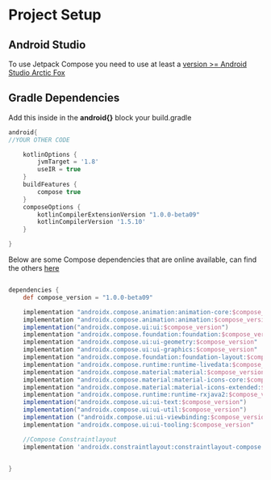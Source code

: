 # Project Setup

## Android Studio
To use Jetpack Compose you need to use at least a [version >= Android Studio Arctic Fox ](https://developer.android.com/studio/preview)

## Gradle Dependencies

Add this inside in the **android{}** block your build.gradle
```groovy
android{
//YOUR OTHER CODE

    kotlinOptions {
        jvmTarget = '1.8'
        useIR = true
    }
    buildFeatures {
        compose true
    }
    composeOptions {
        kotlinCompilerExtensionVersion "1.0.0-beta09"
        kotlinCompilerVersion '1.5.10'
    }

}
```

Below are some Compose dependencies that are online available, can find the others [here](https://maven.google.com/web/index.html?q=compose#androidx.compose.ui)

```groovy

dependencies {
    def compose_version = "1.0.0-beta09"

    implementation "androidx.compose.animation:animation-core:$compose_version"
    implementation "androidx.compose.animation:animation:$compose_version"
    implementation("androidx.compose.ui:ui:$compose_version")
    implementation "androidx.compose.foundation:foundation:$compose_version"
    implementation "androidx.compose.ui:ui-geometry:$compose_version"
    implementation "androidx.compose.ui:ui-graphics:$compose_version"
    implementation "androidx.compose.foundation:foundation-layout:$compose_version"
    implementation "androidx.compose.runtime:runtime-livedata:$compose_version"
    implementation "androidx.compose.material:material:$compose_version"
    implementation "androidx.compose.material:material-icons-core:$compose_version"
    implementation "androidx.compose.material:material-icons-extended:$compose_version"
    implementation "androidx.compose.runtime:runtime-rxjava2:$compose_version"
    implementation("androidx.compose.ui:ui-text:$compose_version")
    implementation("androidx.compose.ui:ui-util:$compose_version")
    implementation ("androidx.compose.ui:ui-viewbinding:$compose_version")
    implementation "androidx.compose.ui:ui-tooling:$compose_version"

    //Compose Constraintlayout
    implementation 'androidx.constraintlayout:constraintlayout-compose:1.0.0-alpha07'


}

```
